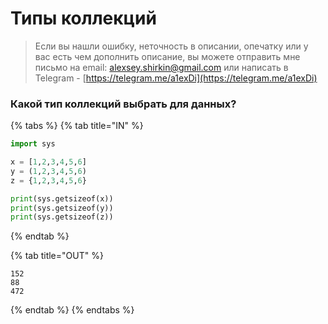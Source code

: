 # Типы коллекций

> Если вы нашли ошибку, неточность в описании, опечатку или у вас есть чем дополнить описание, вы можете отправить мне письмо на email: alexsey.shirkin@gmail.com или написать в Telegram - [https://telegram.me/a1exDi](https://telegram.me/a1exDi)

### Какой тип коллекций выбрать для данных?

{% tabs %}
{% tab title="IN" %}
```python
import sys

x = [1,2,3,4,5,6]
y = (1,2,3,4,5,6)
z = {1,2,3,4,5,6}

print(sys.getsizeof(x))
print(sys.getsizeof(y))
print(sys.getsizeof(z))
```
{% endtab %}

{% tab title="OUT" %}
```
152
88
472
```
{% endtab %}
{% endtabs %}

